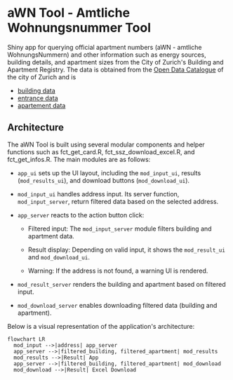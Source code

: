 # aWN Tool - Amtliche Wohnungsnummer Tool

Shiny app for querying official apartment numbers (aWN - amtliche WohnungsNummern) and other information such as energy sources, building details, and apartment sizes from the City of Zurich's Building and Apartment Registry. The data is obtained from the [Open Data Catalogue](https://data.stadt-zuerich.ch/) of the city of Zurich and is

-   [building data](https://data.stadt-zuerich.ch/dataset/geo_gebaeude__und_wohnungsregister_der_stadt_zuerich__gwz__gemaess_gwr_datenmodell/resource/0dc7e4f2-09dd-4054-a14f-9ee8e6d5b2bb)
-   [entrance data](https://data.stadt-zuerich.ch/dataset/geo_gebaeude__und_wohnungsregister_der_stadt_zuerich__gwz__gemaess_gwr_datenmodell/resource/22094869-a3f4-44a1-a49d-a9d7dc80253a)
-   [apartement data](https://data.stadt-zuerich.ch/dataset/geo_gebaeude__und_wohnungsregister_der_stadt_zuerich__gwz__gemaess_gwr_datenmodell/resource/69aeb436-4718-4b56-a7b5-452f37a97147)

## Architecture

The aWN Tool is built using several modular components and helper functions such as fct_get_card.R, fct_ssz_download_excel.R, and fct_get_infos.R. The main modules are as follows:

-   `app_ui` sets up the UI layout, including the `mod_input_ui`, results (`mod_results_ui`), and download buttons (`mod_download_ui`).

-   `mod_input_ui` handles address input. Its server function, `mod_input_server`, return filtered data based on the selected address.

-   `app_server` reacts to the action button click:

    -   Filtered input: The `mod_input_server` module filters building and apartment data.

    -   Result display: Depending on valid input, it shows the `mod_result_ui` and `mod_download_ui`.

    -   Warning: If the address is not found, a warning UI is rendered.

-   `mod_result_server` renders the building and apartment based on filtered input.

-   `mod_download_server` enables downloading filtered data (building and apartment).

Below is a visual representation of the application's architecture:

``` mermaid
flowchart LR
  mod_input -->|address| app_server
  app_server -->|filtered_building, filtered_apartment| mod_results
  mod_results -->|Result| App
  app_server -->|filtered_building, filtered_apartment| mod_download
  mod_download -->|Result| Excel Download
```
